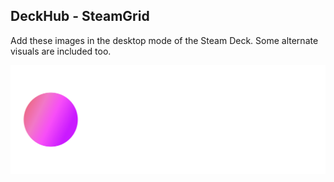 ## DeckHub - SteamGrid
Add these images in the desktop mode of the Steam Deck. Some alternate visuals are included too.
<p align="center"><a href="https://frietvorkje69.github.io/DeckHub/" target="_blank"><img src="https://github.com/Frietvorkje69/DeckHub/blob/master/img/logo.png?raw=true" width="700" alt="DeckHub Banner"></a></p>
